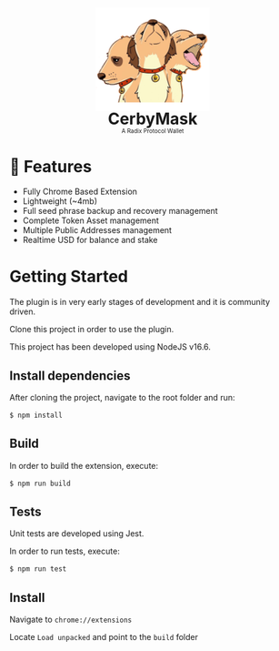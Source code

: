 <p align="center">
    <img src="public/android-chrome-512x512.png" style="width:200px;">
    <h1 style="margin-top: -20px;text-align: center;border-bottom: none;">CerbyMask</h1>
    <p style="margin-top: -20px;font-size:10px;text-align: center;border-bottom: none;">A Radix Protocol Wallet</p>
</p>

# 🚀 Features
- Fully Chrome Based Extension
- Lightweight (~4mb)
- Full seed phrase backup and recovery management
- Complete Token Asset management
- Multiple Public Addresses management
- Realtime USD for balance and stake

# Getting Started 

The plugin is in very early stages of development and it is community driven.

Clone this project in order to use the plugin.

This project has been developed using NodeJS v16.6.

## Install dependencies

After cloning the project, navigate to the root folder and run:

```bash
$ npm install
```

## Build

In order to build the extension, execute:

```bash
$ npm run build
```

## Tests

Unit tests are developed using Jest.

In order to run tests, execute:

```bash
$ npm run test
```

## Install

Navigate to `chrome://extensions`

Locate `Load unpacked` and point to the `build` folder
